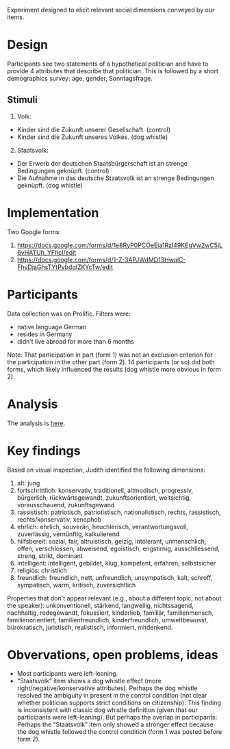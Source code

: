 

Experiment designed to elicit relevant social dimensions conveyed by our items.

# Design

Participants see two statements of a hypothetical politician and have to provide 4 attributes that describe that politician.  This is followed by a short demographics survey: age, gender, Sonntagsfrage.

## Stimuli
1. Volk:
  - Kinder sind die Zukunft unserer Gesellschaft. (control)
  - Kinder sind die Zukunft unseres Volkes. (dog whistle)
2. Staatsvolk:
  - Der Erwerb der deutschen Staatsbürgerschaft ist an strenge Bedingungen geknüpft. (control)
  - Die Aufnahme in das deutsche Staatsvolk ist an strenge Bedingungen geknüpft. (dog whistle)

# Implementation
Two Google forms:
1. https://docs.google.com/forms/d/1e8RyP0PCOeEia1Rzl49KEgVw2wC5jL6vHATUh_YFhcI/edit
2. https://docs.google.com/forms/d/1-Z-3APJWdMD13HwqlC-FhvDjaGhsTYtPybdqlZKYcTw/edit

# Participants
Data collection was on Prolific.  Filters were:
- native language German
- resides in Germany
- didn’t live abroad for more than 6 months

Note: That participation in part (form 1) was not an exclusion criterion for the participation in the other part (form 2).  14 participants (or so) did both forms, which likely influenced the results (dog whistle more obvious in form 2).

# Analysis
The analysis is [here](scripts/analysis.R).

# Key findings
Based on visual inspection, Judith identified the following dimensions:

1. alt: jung
2. fortschrittlich: konservativ, traditionell, altmodisch, progressiv, bürgerlich, rückwärtsgewandt, zukunftsorientiert, weitsichtig, vorausschauend, zukunftsgewand
3. rassistisch: patriotisch, patriotistisch, nationalistisch, rechts, rassistisch, rechts/konservativ, xenophob
4. ehrlich: ehrlich, souverän, heuchlerisch, verantwortungsvoll, zuverlässig, vernünftig, kalkulierend
5. hilfsbereit: sozial, fair, altruistisch, geizig, intolerant, unmenschlich, offen, verschlossen, abweisend, egoistisch, engstirnig, ausschliessend, streng, strikt, dominant
6. intelligent: intelligent, gebildet, klug, kompetent, erfahren, selbstsicher
7. religiös: christlich
8. freundlich: freundlich, nett, unfreundlich, unsympatisch, kalt, schroff, sympatisch, warm, kritisch, zuversichtlich

Properties that don't appear relevant (e.g., about a different topic, not about the speaker): unkonventionell, stärkend, langweilig, nichtssagend, nachhaltig, redegewandt, fokussiert, kinderlieb, familiär, familienmensch, familienorientiert, familienfreundlich, kinderfreundlich, umweltbewusst, bürokratisch, juristisch, realistisch, informiert, mitdenkend.

# Obvervations, open problems, ideas
- Most participants were left-leaning.
- “Staatsvolk” item shows a dog whistle effect (more right/negative/konservative attributes).  Perhaps the dog whistle resolved the ambiguity in present in the control condition (not clear whether politician supports strict conditions on citizenship).  This finding is inconsistent with classic dog whistle definition (given that our participants were left-leaning).  But perhaps the overlap in participants: Perhaps the “Staatsvolk” item only showed a stronger effect because the dog whistle followed the control condition (form 1 was posted before form 2).


